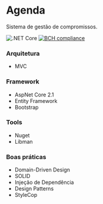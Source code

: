# Agenda

Sistema de gestão de compromissos.

![.NET Core](https://github.com/phduarte/Agenda/workflows/.NET%20Core/badge.svg)
[![BCH compliance](https://bettercodehub.com/edge/badge/phduarte/Agenda?branch=master)](https://bettercodehub.com/)

### Arquitetura

- MVC

### Framework

- AspNet Core 2.1
- Entity Framework
- Bootstrap

### Tools

- Nuget
- Libman

### Boas práticas

- Domain-Driven Design
- SOLID
- Injeção de Dependência
- Design Patterns
- StyleCop
